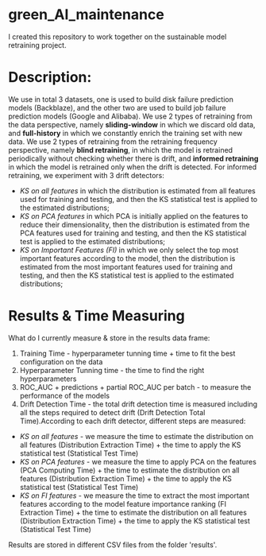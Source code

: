 # green_AI_maintenance
I created this repository to work together on the sustainable model retraining project.

# Description:
We use in total 3 datasets, one is used to build disk failure prediction models (Backblaze), and the other two are used to build job failure prediction models (Google and Alibaba). We use 2 types of retraining from the data perspective, namely **sliding-window** in which we discard old data, and **full-history** in which we constantly enrich the training set with new data. We use 2 types of retraining from the retraining frequency perspective, namely **blind retraining**, in which the model is retrained periodically without checking whether there is drift, and **informed retraining** in which the model is retrained only when the drift is detected. For informed retraining, we experiment with 3 drift detectors:  

- _KS on all features_ in which the distribution is estimated from all features used for training and testing, and then the KS statistical test is applied to the estimated distributions;
- _KS on PCA features_ in which PCA is initially applied on the features to reduce their dimensionality, then the distribution is estimated from the PCA features used for training and testing, and then the KS statistical test is applied to the estimated distributions;
- _KS on Important Features (FI)_ in which we only select the top most important features according to the model, then the distribution is estimated from the most important features used for training and testing, and then the KS statistical test is applied to the estimated distributions;
 
# Results & Time Measuring
What do I currently measure & store in the results data frame:

1. Training Time - hyperparameter tunning time + time to fit the best configuration on the data
2. Hyperparameter Tunning time - the time to find the right hyperparameters
3. ROC_AUC + predictions + partial ROC_AUC per batch - to measure the performance of the models
4. Drift Detection Time - the total drift detection time is measured including all the steps required to detect drift (Drift Detection Total Time).According to each drift detector, different steps are measured:

- _KS on all features_ - we measure the time to estimate the distribution on all features (Distribution Extraction Time) + the time to apply the KS statistical test (Statistical Test Time)
- _KS on PCA features_ - we measure the time to apply PCA on the features (PCA Computing Time) + the time to estimate the distribution on all features (Distribution Extraction Time) + the time to apply the KS statistical test (Statistical Test Time)
- _KS on FI features_ - we measure the time to extract the most important features according to the model feature importance ranking (FI Extraction Time) + the time to estimate the distribution on all features (Distribution Extraction Time) + the time to apply the KS statistical test (Statistical Test Time)

Results are stored in different CSV files from the folder 'results'.

